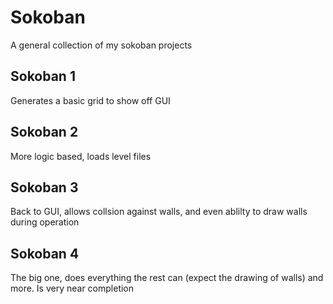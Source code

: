 # Sokoban

A general collection of my sokoban projects

## Sokoban 1
Generates a basic grid to show off GUI

## Sokoban 2
More logic based, loads level files

## Sokoban 3
Back to GUI, allows collsion against walls, and even ablilty to draw walls during operation

## Sokoban 4
The big one, does everything the rest can (expect the drawing of walls) and more. Is very near completion
